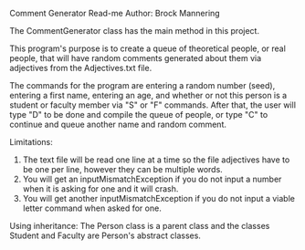 Comment Generator Read-me
Author: Brock Mannering

The CommentGenerator class has the main method in this project.

This program's purpose is to create a queue of theoretical people, or real people,
that will have random comments generated about them via adjectives from the Adjectives.txt
file. 

The commands for the program are entering a random number (seed), entering a first name,
entering an age, and whether or not this person is a student or faculty member via
"S" or "F" commands. After that, the user will type "D" to be done and compile the queue
of people, or type "C" to continue and queue another name and random comment.

Limitations: 
1. The text file will be read one line at a time so the file adjectives have to be
one per line, however they can be multiple words.
2. You will get an inputMismatchException if you do not input a number when it is
asking for one and it will crash. 
3. You will get another inputMismatchException if you do not input a viable letter command
when asked for one.

Using inheritance: The Person class is a parent class and the classes Student
 and Faculty are Person's abstract classes. 